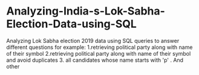 # Analyzing-India-s-Lok-Sabha-Election-Data-using-SQL
Analyzing Lok Sabha election 2019 data using SQL queries to answer different questions for example: 1.retrieving political party along with name of their symbol 2.retrieving political party along with name of their symbol and avoid duplicates 3. all candidates whose name starts with 'p' . And other
